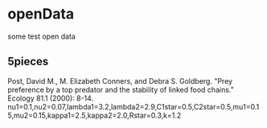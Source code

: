 # openData
some test open data

## 5pieces
Post, David M., M. Elizabeth Conners, and Debra S. Goldberg. "Prey preference by a top predator and the stability of linked food chains." Ecology 81.1 (2000): 8-14.
nu1=0.1,nu2=0.07,lambda1=3.2,lambda2=2.9,C1star=0.5,C2star=0.5,mu1=0.15,mu2=0.15,kappa1=2.5,kappa2=2.0,Rstar=0.3,k=1.2

